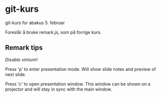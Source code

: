 git-kurs
========

git-kurs for abakus 5. februar

Foreslår å bruke remark.js, som på forrige kurs.

## Remark tips

_Disable vimium!_

Press 'p' to enter presentation mode. Will show slide notes and preview of next slide.

Press 'c' to open presentation window. This window can be shown on a projector and will stay in sync with the main window.
